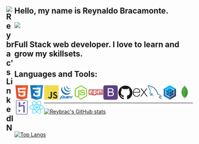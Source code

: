 ## Hello, my name is Reynaldo Bracamonte. <a href="https://www.linkedin.com/in/rey-bracamonte-0595591/"><img align="left" alt="Reybrac's LinkedIN" width="22px" src="https://raw.githubusercontent.com/peterthehan/peterthehan/master/assets/linkedin.svg" /> </a> 

![](https://visitor-badge.glitch.me/badge?page_id=reybrac.reybrac)
<br />

## Full Stack web developer. I love to learn and grow my skillsets.
 

## Languages and Tools:

<img align="left" alt="html" width="40px" src="https://github.com/devicons/devicon/blob/master/icons/html5/html5-original.svg"/>

<img align="left" alt="css" width="40px" src="https://github.com/devicons/devicon/blob/master/icons/css3/css3-original.svg"/>

<img align="left" alt="javascript" width="40px" src="https://github.com/devicons/devicon/blob/master/icons/javascript/javascript-original.svg"/>

<img align="left" alt="jquery" width="40px" src="https://github.com/devicons/devicon/blob/master/icons/jquery/jquery-plain-wordmark.svg"/>

<img align="left" alt="nodejs" width="40px" src="https://github.com/devicons/devicon/blob/master/icons/nodejs/nodejs-original.svg"/>

<img align="left" alt="npm" width="40px" src="https://github.com/devicons/devicon/blob/master/icons/npm/npm-original-wordmark.svg"/>

<img align="left" alt="bootstrap" width="40px" src="https://github.com/devicons/devicon/blob/master/icons/bootstrap/bootstrap-plain.svg"/>

<img align="left" alt="Github" width="40px" src="https://github.com/devicons/devicon/blob/master/icons/github/github-original.svg"/>

<img align="left" alt="express" width="40px" src="https://github.com/devicons/devicon/blob/master/icons/express/express-original.svg"/>

<img align="left" alt="mysql" width="40px" src="https://github.com/devicons/devicon/blob/master/icons/mysql/mysql-original.svg"/>

<img align="left" alt="sequelize" width="40px" src="https://github.com/devicons/devicon/blob/master/icons/sequelize/sequelize-original.svg"/>

<img align="left" alt="mongodb" width="40px" src="https://github.com/devicons/devicon/blob/master/icons/mongodb/mongodb-original.svg"/>

<img align="left" alt="heroku" width="40px" src="https://github.com/devicons/devicon/blob/master/icons/heroku/heroku-original.svg"/>

<img align="left" alt="react" width="40px" src="https://github.com/devicons/devicon/blob/master/icons/react/react-original.svg"/>

<br />
<br />

---
[![Reybrac's GitHub stats](https://github-readme-stats.vercel.app/api?username=reybrac&theme=gotham)](https://github.com/reybrac)

<br />

[![Top Langs](https://github-readme-stats.vercel.app/api/top-langs/?username=reybrac&theme=gotham)](https://github.com/reybrac)




